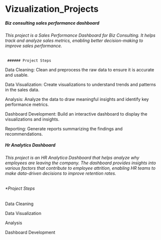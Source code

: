 # Vizualization_Projects
##### Biz consulting sales performance dashboard
###### This project is a Sales Performance Dashboard for Biz Consulting. It helps track and analyze sales metrics, enabling better decision-making to improve sales performance.
     ###### Project Steps

Data Cleaning: Clean and preprocess the raw data to ensure it is accurate and usable.

Data Visualization: Create visualizations to understand trends and patterns in the sales data.

Analysis: Analyze the data to draw meaningful insights and identify key performance metrics.

Dashboard Development: Build an interactive dashboard to display the visualizations and insights.

Reporting: Generate reports summarizing the findings and recommendations.
    
##### Hr Analytics Dashboard
 ###### This project is an HR Analytica Dashboard that helps analyze why employees are leaving the company. The dashboard provides insights into various factors that contribute to employee attrition, enabling HR teams to make data-driven decisions to improve retention rates.
     
  ###### *Project Steps   
Data Cleaning

Data Visualization

Analysis

Dashboard Development
